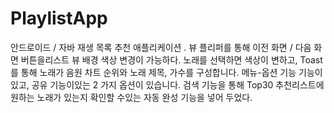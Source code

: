 # PlaylistApp
안드로이드 / 자바
재생 목록 추천 애플리케이션
.
뷰 플리퍼를 통해 이전 화면 / 다음 화면 버튼을리스트 뷰 배경 색상 변경이 가능하다. 
노래를 선택하면 색상이 변하고, Toast를 통해 노래가 음원 차트 순위와 노래 제목, 가수를 구성합니다.
메뉴-옵션 기능 기능이 있고, 공유 기능이있는 2 가지 옵션이 있습니다. 검색 기능을 통해 Top30 추천리스트에 원하는 노래가 있는지
확인할 수있는 자동 완성 기능을 넣어 두었다.
